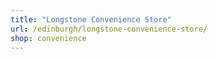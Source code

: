 ```yaml
---
title: "Longstone Convenience Store"
url: /edinburgh/longstone-convenience-store/
shop: convenience
---
```

